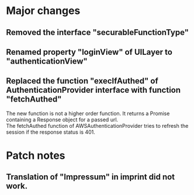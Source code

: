 # Major changes
## Removed the interface "securableFunctionType"
## Renamed property "loginView" of UILayer to "authenticationView"
## Replaced the function "execIfAuthed" of AuthenticationProvider interface with function "fetchAuthed"
The new function is not a higher order function. It returns a Promise containing a Response object for a passed url.\
The fetchAuthed function of AWSAuthenticationProvider tries to refresh the session if the response status is 401.

# Patch notes
## Translation of "Impressum" in imprint did not work.